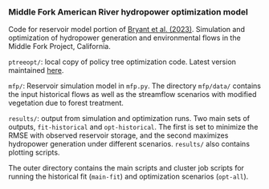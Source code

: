 ### Middle Fork American River hydropower optimization model

Code for reservoir model portion of [Bryant et al. (2023)](https://www.mdpi.com/2071-1050/15/15/11549). Simulation and optimization of hydropower generation and environmental flows in the Middle Fork Project, California.

`ptreeopt/`: local copy of policy tree optimization code. Latest version maintained [here](https://github.com/jdherman/ptreeopt).

`mfp/`: Reservoir simulation model in `mfp.py`. The directory `mfp/data/` contains the input historical flows as well as the streamflow scenarios with modified vegetation due to forest treatment.

`results/`: output from simulation and optimization runs. Two main sets of outputs, `fit-historical` and `opt-historical`. The first is set to minimize the RMSE with observed reservoir storage, and the second maximizes hydropower generation under different scenarios. `results/` also contains plotting scripts.

The outer directory contains the main scripts and cluster job scripts for running the historical fit (`main-fit`) and optimization scenarios (`opt-all`).